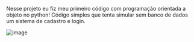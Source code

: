 Nesse projeto eu fiz meu primeiro código com programação orientada a objeto no python!
Código simples que tenta simular sem banco de dados um sistema de cadastro e login.

![image](https://github.com/EricSouzaa/sistema_cadastro_login_senha/assets/75805969/b8535a60-0da1-4ce1-8db8-e6df1c26e618)
